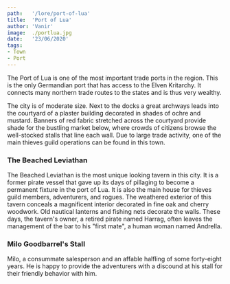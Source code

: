 ```yaml
---
path:   '/lore/port-of-lua'
title:  'Port of Lua'
author: 'Vanir'
image:  ./portlua.jpg
date:   '23/06/2020'
tags: 
- Town
- Port
---
```


The Port of Lua is one of the most important trade ports in the region. This is the only Germandian
port that has access to the Elven Kritarchy. It connects many northern trade routes to the states and
is thus very wealthy.

The city is of moderate size. Next to the docks a great archways leads into the courtyard of a plaster building decorated 
in shades of ochre and mustard. Banners of red fabric stretched across the courtyard provide shade for 
the bustling market below, where crowds of citizens browse the well-stocked stalls that line each wall.
Due to large trade activity, one of the main thieves guild operations can be found in this town.

### The Beached Leviathan

The Beached Leviathan is the most unique looking tavern in this city. It is a former pirate vessel that 
gave up its days of pillaging to become a permanent fixture in the port of Lua. It is also the main house 
for thieves guild members, adventurers, and rogues. The weathered exterior of this tavern conceals a 
magnificent interior decorated in fine oak and cherry woodwork. Old nautical lanterns and fishing nets 
decorate the walls. These days, the tavern's owner, a retired pirate named Harrag, often leaves the management 
of the bar to his "first mate", a human woman named Andrella.

### Milo Goodbarrel's Stall

Milo, a consummate salesperson and an affable halfling of some forty-eight years. He is happy to provide the adventurers
with a discound at his stall for their friendly behavior with him.